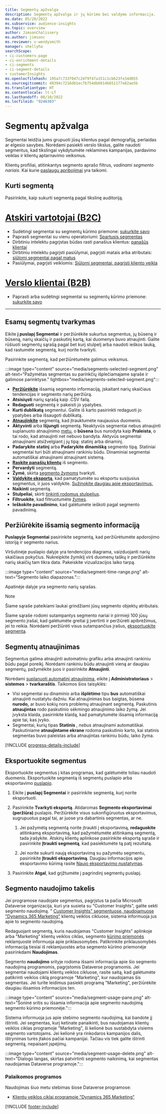 ```yaml
---
title: Segmentų apžvalga
description: Segmentų apžvalga ir jų kūrimo bei valdymo informacija.
ms.date: 05/20/2022
ms.subservice: audience-insights
ms.topic: overview
author: JimsonChalissery
ms.author: jimsonc
ms.reviewer: v-wendysmith
manager: shellyha
searchScope:
- ci-customers-page
- ci-enrichment-details
- ci-segments
- ci-segment-details
- customerInsights
ms.openlocfilehash: 195a7c733f047c24f9f47a151c1cb623fe34d055
ms.sourcegitcommit: 49394c7216db1ec7b754db6014b651177e82ae5b
ms.translationtype: HT
ms.contentlocale: lt-LT
ms.lasthandoff: 08/10/2022
ms.locfileid: "9246303"
---
```

# <a name="segments-overview"></a>Segmentų apžvalga

Segmentai leidžia jums grupuoti jūsų klientus pagal demografiją, perlaidas ar elgesio savybes. Norėdami pasiekti verslo tikslus, galite naudoti segmentus, kad tikslingai vykdytumėte reklamines kampanijas, pardavimo veiklas ir klientų aptarnavimo veiksmus.

Klientų profiliai, atitinkantys segmento aprašo filtrus, *vadinami segmento nariais*. Kai kurie [paslaugų apribojimai](/dynamics365/customer-insights/service-limits) yra taikomi.

## <a name="create-a-segment"></a>Kurti segmentą

Pasirinkite, kaip sukurti segmentą pagal tikslinę auditoriją.

# <a name="individual-consumers-b-to-c"></a>[Atskiri vartotojai (B2C)](#tab/b2c)

- Sudėtingi segmentai su segmentų kūrimo priemone: [sukurkite savo](segment-builder.md)
- Paprasti segmentai su vienu operatoriumi: [Spartusis segmentas](segment-quick.md)
- Dirbtiniu intelektu pagrįstas būdas rasti panašius klientus: [panašūs klientai](find-similar-customer-segments.md)
- Dirbtiniu intelektu pagrįsti pasiūlymai, pagrįsti matais arba atributais: [siūlomi segmentai pagal matus](suggested-segments.md)
- Pasiūlymai, pagrįsti veiklomis: [Siūlomi segmentai, pagrįsti kliento veikla](suggested-segments-activity.md)

# <a name="business-accounts-b-to-b"></a>[Verslo klientai (B2B)](#tab/b2b)

- Paprasti arba sudėtingi segmentai su segmentų kūrimo priemone: [sukurkite savo](segment-builder.md)

---

## <a name="manage-existing-segments"></a>Esamų segmentų tvarkymas

Eikite **į puslapį Segmentai** ir peržiūrėkite sukurtus segmentus, jų būseną ir būseną, narių skaičių ir paskutinį kartą, kai duomenys buvo atnaujinti. Galite rūšiuoti segmentų sąrašą pagal bet kurį stulpelį arba naudoti ieškos lauką, kad rastumėte segmentą, kurį norite tvarkyti.

Pasirinkite segmentą, kad peržiūrėtumėte galimus veiksmus.

:::image type="content" source="media/segments-selected-segment.png" alt-text="Pažymėtas segmentas su parinkčių išplečiamajame sąraše ir galimose parinktyse." lightbox="media/segments-selected-segment.png":::

- [**Peržiūrėkite**](#view-segment-details) išsamią segmento informaciją, įskaitant narių skaičiaus tendencijas ir segmento narių peržiūrą.
- **Atsisiųsti** narių sąrašą kaip .CSV failą.
- **Redaguoti** segmentą ir pakeisti jo ypatybes.
- **Kurti dublikatą** segmentui. Galite iš karto pasirinkti redaguoti jo ypatybes arba išsaugoti dublikatą.
- [**Atnaujinkite**](#refresh-segments) segmentą, kad įtrauktumėte naujausius duomenis.
- **Aktyvinti** arba **Išjungti** segmentą. Neaktyvūs segmentai nebus atnaujinti suplanuoto atnaujinimo [metu](schedule-refresh.md), o **būsena** bus nurodyta kaip **Praleista**, o tai rodo, kad atnaujinti net nebuvo bandyta. Aktyvūs segmentai atnaujinami atsižvelgiant į jų tipą: statinį arba dinaminį.
- **Padarykite statinį** arba **Padarykite dinamišką** segmento tipą. Statiniai segmentai turi būti atnaujinami rankiniu būdu. Dinaminiai segmentai automatiškai atnaujinami atnaujinant sistemą.
- [**Raskite panašių klientų**](find-similar-customer-segments.md) iš segmento.
- **Pervardyti** segmentą.
- **Žymė**, skirta [segmento žymoms](work-with-tags-columns.md#manage-tags) tvarkyti.
- [**Valdykite eksportą**](#export-segments), kad pamatytumėte su eksportu susijusius segmentus, ir juos valdykite. [Sužinokite daugiau apie eksportavimus.](export-destinations.md)
- **Naikinti** segmentą.
- **Stulpeliai**, skirti [tinkinti rodomus stulpelius](work-with-tags-columns.md#customize-columns).
- **Filtruokite**, kad filtruotumėte [žymes](work-with-tags-columns.md#filter-on-tags).
- **Ieškokite pavadinimo**, kad galėtumėte ieškoti pagal segmento pavadinimą.

## <a name="view-segment-details"></a>Peržiūrėkite išsamią segmento informaciją

**Puslapyje Segmentai** pasirinkite segmentą, kad peržiūrėtumėte apdorojimo istoriją ir segmento narius.

Viršutinėje puslapio dalyje yra tendencijos diagrama, vaizduojanti narių skaičiaus pokyčius. Nukreipkite žymiklį virš duomenų taškų ir peržiūrėkite narių skaičių tam tikra data. Pakeiskite vizualizacijos laiko tarpą.

:::image type="content" source="media/segment-time-range.png" alt-text="Segmento laiko diapazonas.":::

Apatinėje dalyje yra segmento narių sąrašas.

> [!NOTE]
> Šiame sąraše pateikiami laukai grindžiami jūsų segmento objektų atributais.
>
>Šiame sąraše rodomi sutampantys segmento nariai ir pirmieji 100 jūsų segmento įrašai, kad galėtumėte greitai jį įvertinti ir peržiūrėti apibrėžimus, jei to reikia. Norėdami peržiūrėti visus sutampančius įrašus, [eksportuokite segmentą](export-destinations.md).

## <a name="refresh-segments"></a>Segmentų atnaujinimas

Segmentus galima atnaujinti automatiniu grafiku arba atnaujinti rankiniu būdu pagal poreikį. Norėdami rankiniu būdu atnaujinti vieną ar daugiau segmentų, pažymėkite juos ir pasirinkite **Atnaujinti**.

Norėdami [suplanuoti automatinį atnaujinimą](schedule-refresh.md), eikite į **Administratoriaus** > **sistemos** > **tvarkaraštis**. Taikomos šios taisyklės:

- Visi segmentai su dinaminio arba **išplėtimo** tipu **bus** automatiškai atnaujinti nustatytu dažniu. Kai atnaujinimas bus baigtas, būsena **nurodo,** ar buvo kokių nors problemų atnaujinant segmentą. Paskutinis **atnaujintas** rodo paskutinio sėkmingo atnaujinimo laiko žymą. Jei įvyksta klaida, pasirinkite klaidą, kad pamatytumėte išsamią informaciją apie tai, kas įvyko.
- Segmentai, kurių tipas **Statinis** *, nebus* atnaujinami automatiškai. Paskutiniame **atnaujintame ekrane** rodoma paskutinio karto, kai statinis segmentas buvo paleistas arba atnaujintas rankiniu būdu, laiko žyma.

[!INCLUDE [progress-details-include](includes/progress-details-pane.md)]

## <a name="export-segments"></a>Eksportuokite segmentus

Eksportuokite segmentus į kitas programas, kad galėtumėte toliau naudoti duomenis. Eksportuokite segmentą iš segmentų puslapio arba eksportavimo [puslapio](export-destinations.md).

1. Eikite į **puslapį Segmentai** ir pasirinkite segmentą, kurį norite eksportuoti.

1. Pasirinkite **Tvarkyti eksportą**. Atidaromas **Segmento eksportavimai (peržiūra)** puslapis. Peržiūrėkite visus sukonfigūruotus eksportavimus, sugrupuotus pagal tai, ar juose yra dabartinis segmentas, ar ne.

   1. Jei pažymėtą segmentą norite įtraukti į eksportavimą, **redaguokite** atitinkamą eksportavimą, kad pažymėtumėte atitinkamą segmentą, tada įrašykite. Atskirų klientų aplinkose pasirinkite eksportą sąraše ir pasirinkite **Įtraukti segmentą**, kad pasiektumėte tą patį rezultatą.

   1. Jei norite sukurti naują eksportavimą su pažymėtu segmentu, pasirinkite **Įtraukti eksportavimą**. Daugiau informacijos apie eksportavimo kūrimą rasite [Naujo eksportavimo nustatymas](export-destinations.md#set-up-a-new-export).

1. Pasirinkite **Atgal**, kad grįžtumėte į pagrindinį segmentų puslapį.

## <a name="track-usage-of-a-segment"></a>Segmento naudojimo takelis

Jei programose naudojate segmentus, pagrįstus ta pačia Microsoft Dataverse organizacija, kuri yra susieta su "Customer Insights", galite sekti segmento naudojimą. " [Customer Insights" segmentuose, naudojamuose "Dynamics 365 Marketing"](/dynamics365/marketing/real-time-marketing-ci-profile) klientų veiklos cikluose, sistema informuoja jus apie to segmento naudojimą.

Redaguojant segmentą, kuris naudojamas "Customer Insights" aplinkoje arba "Marketing" klientų veiklos ciklas, segmento [kūrimo priemonės](segment-builder.md) reklamjuostė informuoja apie priklausomybes. Patikrinkite priklausomybės informaciją tiesiai iš reklamjuostės arba segmento kūrimo priemonėje pasirinkdami **Naudojimas**.

Segmento **naudojimo** srityje rodoma išsami informacija apie šio segmento naudojimą programomis, pagrįstomis Dataverse programomis. Jei segmentai naudojami klientų veiklos cikluose, rasite saitą, kad galėtumėte patikrinti veiklos ciklą programoje "Marketing", kur naudojamas šis segmentas. Jei turite leidimus pasiekti programą "Marketing", peržiūrėkite daugiau išsamios informacijos ten.

:::image type="content" source="media/segment-usage-pane.png" alt-text="Šoninė sritis su išsamia informacija apie segmento naudojimą segmento kūrimo priemonėje.":::

Sistema informuoja jus apie stebimo segmento naudojimą, kai bandote jį ištrinti. Jei segmentas, kurį ketinate panaikinti, bus naudojamas klientų veiklos ciklas programoje "Marketing", ši kelionė bus sustabdyta visiems segmento vartotojams. Jei kelionė yra rinkodaros kampanijos dalis, ištrynimas turės įtakos pačiai kampanijai. Tačiau vis tiek galite ištrinti segmentą, nepaisant įspėjimų.

:::image type="content" source="media/segment-usage-delete.png" alt-text="Dialogo langas, skirtas patvirtinti segmento naikinimą, kai segmentas naudojamas Dataverse programoje.":::

### <a name="supported-apps"></a>Palaikomos programos

Naudojimas šiuo metu stebimas šiose Dataverse programose:

- [Klientų veiklos ciklai programoje "Dynamics 365 Marketing"](/dynamics365/marketing/real-time-marketing-ci-profile)

[!INCLUDE [footer-include](includes/footer-banner.md)]
